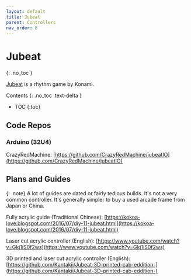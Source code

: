```yaml
---
layout: default
title: Jubeat
parent: Controllers
nav_order: 8
---
```


# Jubeat
{: .no_toc }

[Jubeat](https://remywiki.com/Jubeat_Information) is a rhythm game by Konami.

Contents
{: .no_toc .text-delta }

- TOC
{:toc}

## Code Repos

### Arduino (32U4)

CrazyRedMachine: [https://github.com/CrazyRedMachine/jubeatIO](https://github.com/CrazyRedMachine/jubeatIO)

## Plans and Guides

{: .note}
A lot of guides are dated or fairly tedious builds. It's not a very common controller. It's generally simpler to buy a used arcade frame from Japan or China.

Fully acrylic guide (Traditional Chinese): [https://kokoa-love.blogspot.com/2016/07/diy-11-jubeat.html](https://kokoa-love.blogspot.com/2016/07/diy-11-jubeat.html)

Laser cut acrylic controller (English): [https://www.youtube.com/watch?v=Gkj1iS0f2ws](https://www.youtube.com/watch?v=Gkj1iS0f2ws)

3D printed and laser cut acrylic controller (English): [https://github.com/Kantakii/Jubeat-3D-printed-cab-eddition-](https://github.com/Kantakii/Jubeat-3D-printed-cab-eddition-)